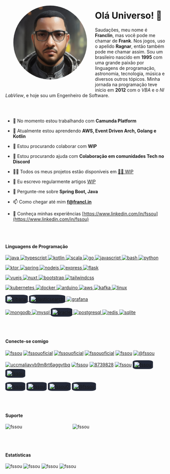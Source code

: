 <img align="left" height="230px" style="margin: 25px;border-radius: 100%; box-shadow: 0px 0px 25px rgba(255, 255, 255, 0.25), inset 0px 0px 10px rgba(0, 0, 0, 0.5);" src="src/assets/img/personal/ia/IMG_0203.JPG" alt="Foto perfil gerada por IA" />

# Olá Universo! 👋

Saudações, meu nome é **Franclin**, mas você pode me chamar de **Frank**. Nos jogos, uso o apelido **Ragnar**, então também pode me chamar assim. Sou um brasileiro nascido em **1995** com uma grande paixão por linguagens de programação, astronomia, tecnologia, música e diversos outros tópicos. Minha jornada na programação teve início em **2012** com o _VBA_ e o _NI LabView_, e hoje sou um Engenheiro de Software.

<br/>
<br/>

- 🔭 No momento estou trabalhando com **Camunda Platform**

- 🌱 Atualmente estou aprendendo **AWS, Event Driven Arch, Golang e Kotlin**

- 👯 Estou procurando colaborar com **WIP**

- 🤝 Estou procurando ajuda com **Colaboração em comunidades Tech no Discord**

- 👨‍💻 Todos os meus projetos estão disponíveis em [👨‍💻 WIP](👨‍💻)

- 📝 Eu escrevo regularmente artigos [WIP](WIP)

- 💬 Pergunte-me sobre **Spring Boot, Java**

- 📫 Como chegar até mim **f@francl.in**

- 📄 Conheça minhas experiências [https://www.linkedin.com/in/fssou](https://www.linkedin.com/in/fssou)

<br/>
<br/>

#### Linguagens de Programação

<p>
    <a href="https://www.java.com" target="_blank" rel="noreferrer"> <img src="https://api.iconify.design/skill-icons:java-dark.svg" alt="java" width="40" height="40"/> </a> 
    <a href="https://www.typescriptlang.org/" target="_blank" rel="noreferrer"> <img src="https://api.iconify.design/skill-icons:typescript.svg" alt="typescript" width="40" height="40"/> </a> 
    <a href="https://kotlinlang.org" target="_blank" rel="noreferrer"> <img src="https://api.iconify.design/skill-icons:kotlin-dark.svg" alt="kotlin" width="40" height="40"/> </a> 
    <a href="https://www.scala-lang.org" target="_blank" rel="noreferrer"> <img src="https://api.iconify.design/skill-icons:scala-dark.svg" alt="scala" width="40" height="40"/> </a> 
    <a href="https://golang.org" target="_blank" rel="noreferrer"> <img src="https://api.iconify.design/skill-icons:golang.svg" alt="go" width="40" height="40"/> </a> 
    <a href="https://developer.mozilla.org/en-US/docs/Web/JavaScript" target="_blank" rel="noreferrer"> <img src="https://api.iconify.design/skill-icons:javascript.svg" alt="javascript" width="40" height="40"/> </a> 
    <a href="https://www.gnu.org/software/bash/" target="_blank" rel="noreferrer"> <img src="https://api.iconify.design/skill-icons:bash-dark.svg" alt="bash" width="40" height="40"/> </a> 
    <a href="https://www.python.org" target="_blank" rel="noreferrer"> <img src="https://api.iconify.design/skill-icons:python-dark.svg" alt="python" width="40" height="40"/> </a> 
</p>
<p>
    <a href="https://ktor.io/" target="_blank" rel="noreferrer"> <img src="https://api.iconify.design/skill-icons:ktor-dark.svg" alt="ktor" width="40" height="40"/> </a> 
    <a href="https://spring.io/" target="_blank" rel="noreferrer"> <img src="https://api.iconify.design/skill-icons:spring-dark.svg" alt="spring" width="40" height="40"/> </a> 
    <a href="https://nodejs.org" target="_blank" rel="noreferrer"> <img src="https://api.iconify.design/skill-icons:nodejs-dark.svg" alt="nodejs" width="40" height="40"/> </a> 
    <a href="https://expressjs.com" target="_blank" rel="noreferrer"> <img src="https://api.iconify.design/skill-icons:expressjs-dark.svg" alt="express" width="40" height="40"/> </a> 
    <a href="https://flask.palletsprojects.com/" target="_blank" rel="noreferrer"> <img src="https://api.iconify.design/skill-icons:flask-dark.svg" alt="flask" width="40" height="40"/> </a> 
</p>
<p>
    <a href="https://vuejs.org/" target="_blank" rel="noreferrer"> <img src="https://api.iconify.design/skill-icons:vuejs-dark.svg" alt="vuejs" width="40" height="40"/> </a>
    <a href="https://nuxt.com/" target="_blank" rel="noreferrer"> <img src="https://api.iconify.design/skill-icons:nuxtjs-dark.svg" alt="nuxt" width="40" height="40"/> </a>
    <a href="https://getbootstrap.com" target="_blank" rel="noreferrer"> <img src="https://api.iconify.design/skill-icons:bootstrap.svg" alt="bootstrap" width="40" height="40"/> </a> 
    <a href="https://tailwindcss.com/" target="_blank" rel="noreferrer"> <img src="https://api.iconify.design/skill-icons:tailwindcss-dark.svg" alt="tailwindcss" width="40" height="40"/> </a> 
</p>
<p>
    <a href="https://kubernetes.io" target="_blank" rel="noreferrer"> <img src="https://api.iconify.design/skill-icons:kubernetes.svg" alt="kubernetes" width="40" height="40"/> </a> 
    <a href="https://www.docker.com/" target="_blank" rel="noreferrer"> <img src="https://api.iconify.design/skill-icons:docker.svg" alt="docker" width="40" height="40"/> </a> 
    <a href="https://www.arduino.cc/" target="_blank" rel="noreferrer"> <img src="https://api.iconify.design/skill-icons:arduino.svg" alt="arduino" width="40" height="40"/> </a> 
    <a href="https://aws.amazon.com" target="_blank" rel="noreferrer"> <img src="https://api.iconify.design/skill-icons:aws-dark.svg" alt="aws" width="40" height="40"/> </a> 
    <a href="https://kafka.apache.org/" target="_blank" rel="noreferrer"> <img src="https://api.iconify.design/skill-icons:kafka.svg" alt="kafka" width="40" height="40"/> </a> 
    <a href="https://www.linux.org/" target="_blank" rel="noreferrer"> <img src="https://api.iconify.design/skill-icons:linux-dark.svg" alt="linux" width="40" height="40"/> </a> 
</p>
<p>
    <a href="https://www.elastic.co/kibana" target="_blank" rel="noreferrer"> <img style="border-radius: 20%; background-color: #242938; padding: 5px;" src="https://api.iconify.design/devicon:kibana.svg" alt="kibana" width="30" height="30"/> </a> 
    <a href="https://www.elastic.co" target="_blank" rel="noreferrer"> <img style="border-radius: 20%; background-color: #242938; padding: 5px;" src="https://api.iconify.design/vscode-icons:file-type-elastic.svg" alt="elasticsearch" width="30" height="30"/> </a> 
    <a href="https://grafana.com" target="_blank" rel="noreferrer"> <img src="https://api.iconify.design/skill-icons:grafana-dark.svg" alt="grafana" width="40" height="40"/> </a> 
</p>
<p>
    <a href="https://www.mongodb.com/" target="_blank" rel="noreferrer"> <img src="https://api.iconify.design/skill-icons:mongodb.svg" alt="mongodb" width="40" height="40"/> </a> 
    <a href="https://www.mysql.com/" target="_blank" rel="noreferrer"> <img src="https://api.iconify.design/skill-icons:mysql-dark.svg" alt="mysql" width="40" height="40"/> </a> 
    <a href="https://www.oracle.com/" target="_blank" rel="noreferrer"> <img style="border-radius: 20%; background-color: #242938; padding: 5px;" src="https://api.iconify.design/devicon:oracle.svg" alt="oracle" width="30" height="30"/> </a> 
    <a href="https://www.postgresql.org" target="_blank" rel="noreferrer"> <img src="https://api.iconify.design/skill-icons:postgresql-dark.svg" alt="postgresql" width="40" height="40"/> </a> 
    <a href="https://redis.io" target="_blank" rel="noreferrer"> <img src="https://api.iconify.design/skill-icons:redis-dark.svg" alt="redis" width="40" height="40"/> </a> 
    <a href="https://www.sqlite.org/" target="_blank" rel="noreferrer"> <img src="https://api.iconify.design/skill-icons:sqlite.svg" alt="sqlite" width="40" height="40"/> </a> 
</p>

<br/>
<br/>

#### Conecte-se comigo

<p>
    <a style="width: 40px; align-items: center; justify-content: center" href="https://linkedin.com/in/fssou" target="blank"><img align="center" src="https://api.iconify.design/skill-icons:linkedin.svg" alt="fssou" width="40" height="40"/></a>
    <a style="width: 40px; align-items: center; justify-content: center" href="https://twitter.com/fssouoficial" target="blank"><img align="center" src="https://api.iconify.design/skill-icons:twitter.svg" alt="fssouoficial" width="40" height="40"/></a>
    <a style="width: 40px; align-items: center; justify-content: center" href="https://instagram.com/fssouoficial" target="blank"><img align="center" src="https://api.iconify.design/skill-icons:instagram.svg?color=%23888888" alt="fssouoficial" width="40" height="40"/></a>
    <a style="width: 40px; align-items: center; justify-content: center" href="https://fb.com/fssouoficial" target="blank"><img align="center" src="https://api.iconify.design/brandico:facebook-rect.svg?color=%231877F2" alt="fssouoficial" width="40" height="40"/></a>
    <a style="width: 40px; align-items: center; justify-content: center" href="https://dev.to/fssou" target="blank"><img align="center" src="https://api.iconify.design/skill-icons:devto-dark.svg" alt="fssou" width="40" height="40"/></a>
    <a style="width: 40px; align-items: center; justify-content: center" href="https://medium.com/@fssou" target="blank"><img align="center" src="https://api.iconify.design/basil:medium-solid.svg?color=%23888888" alt="@fssou" width="40" height="40"/></a>
</p>
<p>
    <a style="width: 40px; align-items: center; justify-content: center" href="https://www.youtube.com/@fssou" target="blank"><img align="center" src="https://api.iconify.design/logos:youtube-icon.svg?color=%23888888" alt="uccmaliavvb9m8rt6aggvtbq" width="40" height="40"/></a>
    <a style="width: 40px; align-items: center; justify-content: center" href="https://www.hackerrank.com/fssou" target="blank"><img style="border-radius: 20%;" align="center" src="https://api.iconify.design/simple-icons:hackerrank.svg?color=%23888888" alt="fssou" width="40" height="40"/></a>
    <a style="width: 40px; align-items: center; justify-content: center" href="https://stackoverflow.com/users/8739828" target="blank"><img align="center" src="https://api.iconify.design/skill-icons:stackoverflow-dark.svg" alt="8739828" width="40" height="40"/></a>
    <a style="width: 40px; align-items: center; justify-content: center" href="https://codepen.io/fssou" target="blank"><img align="center" src="https://api.iconify.design/skill-icons:codepen-dark.svg" alt="fssou" width="40" height="40"/></a>
    <a style="width: 40px; align-items: center; justify-content: center" href="https://codesandbox.com/fssou" target="blank"><img style="border-radius: 20%; background-color: #242938; padding: 5px;" align="center" src="https://api.iconify.design/ph:codesandbox-logo.svg?color=%23ffffff" alt="fssou" width="30" height="30"/></a>
    <a style="width: 40px; align-items: center; justify-content: center" href="https://www.codechef.com/users/fssou" target="blank" width="40px"><img style="border-radius: 20%; background-color: #242938; padding: 5px;" align="center" src="https://api.iconify.design/simple-icons:codechef.svg?color=%23ffffff" alt="fssou" width="30" height="30"/></a>
</p>
<p>
    <a style="width: 40px; align-items: center; justify-content: center" href="https://www.leetcode.com/fssou" target="blank"><img style="border-radius: 20%; background-color: #242938; padding: 5px;" align="center" src="https://api.iconify.design/simple-icons:leetcode.svg?color=%23ffffff" alt="fssou" width="30" height="30"/></a>
    <a style="width: 40px; align-items: center; justify-content: center" href="https://www.topcoder.com/members/fssou" target="blank"><img style="border-radius: 20%; background-color: #242938; padding: 5px;" align="center" src="https://api.iconify.design/simple-icons:topcoder.svg?color=%23ffffff" alt="fssou" width="30" height="30"/></a>
    <a style="width: 40px; align-items: center; justify-content: center" href="https://kaggle.com/fssou0" target="blank"><img style="border-radius: 20%; background-color: #242938; padding: 5px;" align="center" src="https://api.iconify.design/devicon:kaggle.svg?color=%23ffffff" alt="fssou0" width="30" height="30"/></a>
    <a style="width: 40px; align-items: center; justify-content: center" href="https://hashnode.com/@fssou" target="blank"><img style="border-radius: 20%; background-color: #242938; padding: 5px;" align="center" src="https://api.iconify.design/logos:hashnode-icon.svg?color=%23ffffff" alt="@fssou" width="30" height="30"/></a>
</p>

<br/>
<br/>

#### Suporte

<a href="https://www.buymeacoffee.com/fssou"> <img align="left" src="https://cdn.buymeacoffee.com/buttons/v2/default-yellow.png" height="50" width="210" alt="fssou" /></a>
<a href="https://ko-fi.com/fssou"> <img align="left" src="https://cdn.ko-fi.com/cdn/kofi3.png" height="50" width="210" alt="fssou" /></a>

<br/>
<br/>
<br/>
<br/>

#### Estatísticas

<img src="https://github-readme-stats.vercel.app/api/top-langs?username=fssou&show_icons=true&theme=dark&hide_border=true&locale=pt-br&layout=compact" alt="fssou" />
<img src="https://github-readme-stats.vercel.app/api?username=fssou&show_icons=true&theme=dark&hide_border=true&locale=pt-br" alt="fssou" />
<img src="https://github-readme-streak-stats.herokuapp.com/?user=fssou&theme=dark" alt="fssou" />
<img src="https://github-profile-trophy.vercel.app/?username=fssou" alt="fssou" />

